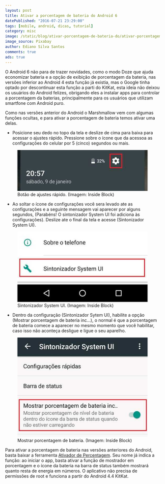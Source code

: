 ```yaml
---
layout: post
title: Ativar a porcentagem de bateria do Android 6
datePublished: "2016-07-21 23:29:00"
tags: [mobile, android, dicas, tutorial]
category: misc
image: /static/blog/ativar-porcentagem-de-bateria-do/ativar-porcentagem-de-bateria-do.jpg
image_source: Pixabay
author: Ediano Silva Santos
comments: true
ads: true
---
```


O Android 6 não para de trazer novidades, como o modo Doze que ajuda economizar bateria e a opção de exibição de porcentagem da bateria, nas versões inferior ao Android 4 esta função já existia, mas o Google tinha optado por descontinuar esta função a parti do KitKat, esta ideia não deixou os usuários do Android felizes, obrigando eles a instalar apps para controlar a porcentagem da baterias, principalmente para os usuários que utilizam smartfone com Android puro.

Como nas versões anterior do Android o Marshmallow vem com algumas funções ocultas, e para ativar a porcentagem de bateria temos ativar uma delas.

* Posicione seu dedo no topo da tela e deslize de cima para baixa para acessar o ajustes rápido. Pressione sobre o ícone que da acessoa as configurações do celular por 5 (cinco) segundos ou mais.

<figure class="image">
<img alt="Botão de ajustes rápido do Android 6" src="/static/blog/ativar-porcentagem-de-bateria-do/botao-configuracao.jpg">
<figcaption>Botão de ajustes rápido. (Imagem: Inside Block)</figcaption>
</figure>

* Ao soltar o ícone de configurações você sera levado ate as configurações e a seguinte mensagem vai aparecer por alguns segundos, (Parabéns! O sintonizador System UI foi adiciona às configurações). Deslize ate o final da tela e acesse (Sintonizador System UI).

<figure class="image">
<img alt="Sintonizador System UI do Andriod 6" src="/static/blog/ativar-porcentagem-de-bateria-do/menu.jpg">
<figcaption>Sintonizador System UI. (Imagem: Inside Block)</figcaption>
</figure>

* Dentro da configuração (Sintonizador Sytem UI), habilite a opção (Mostrar porcentagem de bateria inc…), o normal é que a porcentagem de bateria comece a aparecer no mesmo momento que você habilitar, caso isso não aconteça desligue e ligue o seu aparelho.

<figure class="image">
<img alt="Mostrar porcentagem de bateria Android 6" src="/static/blog/ativar-porcentagem-de-bateria-do/menu-sintonizado-system-ui.jpg">
<figcaption>Mostrar porcentagem de bateria. (Imagem: Inside Block)</figcaption>
</figure>

Para ativar a porcentagem de bateria nas versões anteriores do Android, basta baixar a ferramenta <a href="https://play.google.com/store/apps/details?id=de.kroegerama.android4batpercent" target="_blank" rel="noopener">Ativador de Percentagem</a>. Seu nome já indica a função: ao iniciar o app, basta ativar a função de mostrador em porcentagem e o ícone da bateria na barra de status também mostrará quanto resta de energia em números. O aplicativo não precisa de permissões de root e funciona a partir do Android 4.4 KitKat.
